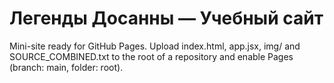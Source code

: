 # Легенды Досанны — Учебный сайт

Mini-site ready for GitHub Pages.
Upload index.html, app.jsx, img/ and SOURCE_COMBINED.txt to the root of a repository and enable Pages (branch: main, folder: root).
